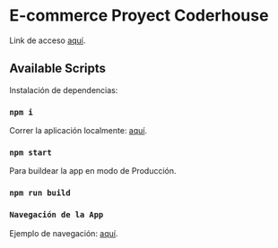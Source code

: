 # E-commerce Proyect Coderhouse

Link de acceso [aquí](https://github.com/iudicefederico/Patisserie-Iudice).

## Available Scripts

Instalación de dependencias:

### `npm i`

Correr la aplicación localmente: [aquí](http://localhost:3000/).

### `npm start`

Para buildear la app en modo de Producción.

### `npm run build`

### `Navegación de la App`

Ejemplo de navegación: [aquí](https://www.loom.com/share/a1ca0a82caae45a3af69806b73a7b6a6).
